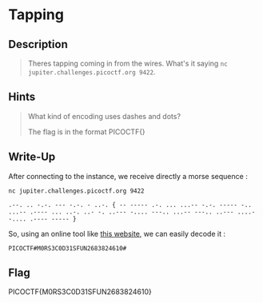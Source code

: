 # Tapping

## Description

> Theres tapping coming in from the wires. What's it saying `nc jupiter.challenges.picoctf.org 9422`.

## Hints

> What kind of encoding uses dashes and dots?
>
> The flag is in the format PICOCTF{}

## Write-Up

After connecting to the instance, we receive directly a morse sequence :

```
nc jupiter.challenges.picoctf.org 9422
```

```
.--. .. -.-. --- -.-. - ..-. { -- ----- .-. ... ...-- -.-. ----- -.. ...-- .---- ... ..-. ..- -. ..--- -.... ---.. ...-- ---.. ..--- ....- -.... .---- ----- } 
```

So, using an online tool like [this website](https://morsedecoder.com/fr/), we can easily decode it :

```
PICOCTF#M0RS3C0D31SFUN2683824610#
```


## Flag

PICOCTF{M0RS3C0D31SFUN2683824610}